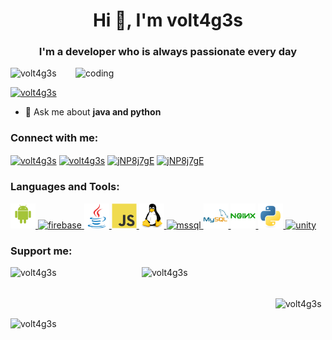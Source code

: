 <h1 align="center">Hi 👋, I'm volt4g3s</h1>
<h3 align="center">I'm a developer who is always passionate every day</h3>
<img align="right" alt="coding" width="400" src="https://i.ibb.co.com/HHStsM2/GIF-240705-215336-ezgif-com-overlay.gif">


<p align="left"> <img src="https://komarev.com/ghpvc/?username=volt4g3s&label=Profile%20views&color=0e75b6&style=flat" alt="volt4g3s" /> </p>

<p align="left"> <a href="https://twitter.com/volt4g3s" target="blank"><img src="https://img.shields.io/twitter/follow/volt4g3s?logo=twitter&style=for-the-badge" alt="volt4g3s" /></a> </p>

- 💬 Ask me about **java and python**

<h3 align="left">Connect with me:</h3>
<p align="left">
<a href="https://dev.to/volt4g3s" target="blank"><img align="center" src="https://raw.githubusercontent.com/rahuldkjain/github-profile-readme-generator/master/src/images/icons/Social/devto.svg" alt="volt4g3s" height="30" width="40" /></a>
<a href="https://twitter.com/volt4g3s" target="blank"><img align="center" src="https://raw.githubusercontent.com/rahuldkjain/github-profile-readme-generator/master/src/images/icons/Social/twitter.svg" alt="volt4g3s" height="30" width="40" /></a>
<a href="https://discord.gg/jNP8j7gE" target="blank"><img align="center" src="https://raw.githubusercontent.com/rahuldkjain/github-profile-readme-generator/master/src/images/icons/Social/discord.svg" alt="jNP8j7gE" height="30" width="40" /></a>
<a href="https://t.me/volt4g3s" target="blank"><img align="center" src="https://upload.wikimedia.org/wikipedia/commons/8/82/Telegram_logo.svg" alt="jNP8j7gE" height="30" width="40" /></a>
</p>

<h3 align="left">Languages and Tools:</h3>
<p align="left"> <a href="https://developer.android.com" target="_blank" rel="noreferrer"> <img src="https://raw.githubusercontent.com/devicons/devicon/master/icons/android/android-original-wordmark.svg" alt="android" width="40" height="40"/> </a> <a href="https://firebase.google.com/" target="_blank" rel="noreferrer"> <img src="https://www.vectorlogo.zone/logos/firebase/firebase-icon.svg" alt="firebase" width="40" height="40"/> </a> <a href="https://www.java.com" target="_blank" rel="noreferrer"> <img src="https://raw.githubusercontent.com/devicons/devicon/master/icons/java/java-original.svg" alt="java" width="40" height="40"/> </a> <a href="https://developer.mozilla.org/en-US/docs/Web/JavaScript" target="_blank" rel="noreferrer"> <img src="https://raw.githubusercontent.com/devicons/devicon/master/icons/javascript/javascript-original.svg" alt="javascript" width="40" height="40"/> </a> <a href="https://www.linux.org/" target="_blank" rel="noreferrer"> <img src="https://raw.githubusercontent.com/devicons/devicon/master/icons/linux/linux-original.svg" alt="linux" width="40" height="40"/> </a> <a href="https://www.microsoft.com/en-us/sql-server" target="_blank" rel="noreferrer"> <img src="https://www.svgrepo.com/show/303229/microsoft-sql-server-logo.svg" alt="mssql" width="40" height="40"/> </a> <a href="https://www.mysql.com/" target="_blank" rel="noreferrer"> <img src="https://raw.githubusercontent.com/devicons/devicon/master/icons/mysql/mysql-original-wordmark.svg" alt="mysql" width="40" height="40"/> </a> <a href="https://www.nginx.com" target="_blank" rel="noreferrer"> <img src="https://raw.githubusercontent.com/devicons/devicon/master/icons/nginx/nginx-original.svg" alt="nginx" width="40" height="40"/> </a> <a href="https://www.python.org" target="_blank" rel="noreferrer"> <img src="https://raw.githubusercontent.com/devicons/devicon/master/icons/python/python-original.svg" alt="python" width="40" height="40"/> </a> <a href="https://unity.com/" target="_blank" rel="noreferrer"> <img src="https://www.vectorlogo.zone/logos/unity3d/unity3d-icon.svg" alt="unity" width="40" height="40"/> </a> </p>

<h3 align="left">Support me:</h3>
<p><a href="https://www.buymeacoffee.com/volt4g3s"> <img align="left" src="https://cdn.buymeacoffee.com/buttons/v2/default-yellow.png" height="50" width="210" alt="volt4g3s"/> <a href="https://sociabuzz.com/volt4g3s/support"> <img align="left" src="https://storage.sociabuzz.com/storage/landingpage/img/sociabuzz-logo.png" height="50" width="210" alt="volt4g3s" /></a></p><br><br>

<p>&nbsp;<img align="center" src="https://github-readme-stats.vercel.app/api?username=volt4g3s&show_icons=true&locale=en" alt="volt4g3s" /></p>

<p><img align="center" src="https://github-readme-streak-stats.herokuapp.com/?user=volt4g3s&" alt="volt4g3s" /></p>
